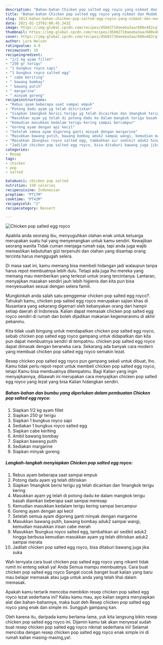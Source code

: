 ```yaml
---
description: "Bahan-bahan Chicken pop salted egg royco yang nikmat dan Mudah Dibuat"
title: "Bahan-bahan Chicken pop salted egg royco yang nikmat dan Mudah Dibuat"
slug: 1013-bahan-bahan-chicken-pop-salted-egg-royco-yang-nikmat-dan-mudah-dibuat
date: 2021-02-13T02:08:45.343Z
image: https://img-global.cpcdn.com/recipes/d5b02710aeeba3aa/680x482cq70/chicken-pop-salted-egg-royco-foto-resep-utama.jpg
thumbnail: https://img-global.cpcdn.com/recipes/d5b02710aeeba3aa/680x482cq70/chicken-pop-salted-egg-royco-foto-resep-utama.jpg
cover: https://img-global.cpcdn.com/recipes/d5b02710aeeba3aa/680x482cq70/chicken-pop-salted-egg-royco-foto-resep-utama.jpg
author: Lora Nelson
ratingvalue: 4.9
reviewcount: 10
recipeingredient:
- "1/2 kg ayam fillet"
- "250 gr terigu"
- "1 bungkus royco sapi"
- "1 bungkus royco salted egg"
- " cabe keriting"
- " bawang bombay"
- " bawang putih"
- " margarine"
- " minyak goreng"
recipeinstructions:
- "Rebus ayam beberapa saat sampai empuk"
- "Potong dadu ayam yg telah ditiriskan"
- "Siapkan 1mangkok berisi terigu yg telah dicairkan dan 1mangkok terigu kering"
- "Masukkan ayam yg telah di potong dadu ke dalam mangkok terigu basah diamkan beberapa saat sampai meresap"
- "Kemudian masukkan kedalam terigu kering sampai bercampur"
- "Goreng ayam dengan api kecil"
- "Setelah semua ayam digoreng ganti minyak dengan margarine"
- "Masukkan bawang putih, bawang bombay aduk2 sampai wangi, kemudian masukkan irisan cabe merah"
- "Masukkan 1bungkus royco salted egg, tambahkan air sedikit aduk2 hingga berbusa kemudian masukkan ayam yg telah ditiriskan aduk2 sampai merata"
- "Jadilah chicken pop salted egg royco, bisa ditaburi bawang juga jika suka"
categories:
- Resep
tags:
- chicken
- pop
- salted

katakunci: chicken pop salted 
nutrition: 150 calories
recipecuisine: Indonesian
preptime: "PT17M"
cooktime: "PT42M"
recipeyield: "2"
recipecategory: Dessert

---
```



![Chicken pop salted egg royco](https://img-global.cpcdn.com/recipes/d5b02710aeeba3aa/680x482cq70/chicken-pop-salted-egg-royco-foto-resep-utama.jpg)

Apabila anda seorang ibu, menyuguhkan olahan enak untuk keluarga merupakan suatu hal yang menyenangkan untuk kamu sendiri. Kewajiban seorang  wanita Tidak cuman menjaga rumah saja, tapi anda juga wajib memastikan kebutuhan gizi terpenuhi dan olahan yang disantap orang tercinta harus menggugah selera.

Di masa  saat ini, kamu memang bisa membeli hidangan jadi walaupun tanpa harus repot membuatnya lebih dulu. Tetapi ada juga lho mereka yang memang mau memberikan yang terlezat untuk orang tercintanya. Lantaran, menyajikan masakan sendiri jauh lebih higienis dan kita pun bisa menyesuaikan sesuai dengan selera famili. 



Mungkinkah anda salah satu penggemar chicken pop salted egg royco?. Tahukah kamu, chicken pop salted egg royco merupakan sajian khas di Nusantara yang sekarang digemari oleh kebanyakan orang dari hampir setiap daerah di Indonesia. Kalian dapat memasak chicken pop salted egg royco sendiri di rumah dan boleh dijadikan makanan kegemaranmu di akhir pekanmu.

Kita tidak usah bingung untuk mendapatkan chicken pop salted egg royco, sebab chicken pop salted egg royco gampang untuk didapatkan dan kita pun dapat membuatnya sendiri di tempatmu. chicken pop salted egg royco dapat dimasak dengan beraneka cara. Sekarang ada banyak cara modern yang membuat chicken pop salted egg royco semakin lezat.

Resep chicken pop salted egg royco pun gampang sekali untuk dibuat, lho. Kamu tidak perlu repot-repot untuk membeli chicken pop salted egg royco, tetapi Kamu bisa membuatnya ditempatmu. Bagi Kalian yang ingin menyajikannya, dibawah ini merupakan cara menyajikan chicken pop salted egg royco yang lezat yang bisa Kalian hidangkan sendiri.

<!--inarticleads1-->

##### Bahan-bahan dan bumbu yang diperlukan dalam pembuatan Chicken pop salted egg royco:

1. Siapkan 1/2 kg ayam fillet
1. Siapkan 250 gr terigu
1. Siapkan 1 bungkus royco sapi
1. Sediakan 1 bungkus royco salted egg
1. Siapkan  cabe keriting
1. Ambil  bawang bombay
1. Siapkan  bawang putih
1. Sediakan  margarine
1. Siapkan  minyak goreng




<!--inarticleads2-->

##### Langkah-langkah menyiapkan Chicken pop salted egg royco:

1. Rebus ayam beberapa saat sampai empuk
1. Potong dadu ayam yg telah ditiriskan
1. Siapkan 1mangkok berisi terigu yg telah dicairkan dan 1mangkok terigu kering
1. Masukkan ayam yg telah di potong dadu ke dalam mangkok terigu basah diamkan beberapa saat sampai meresap
1. Kemudian masukkan kedalam terigu kering sampai bercampur
1. Goreng ayam dengan api kecil
1. Setelah semua ayam digoreng ganti minyak dengan margarine
1. Masukkan bawang putih, bawang bombay aduk2 sampai wangi, kemudian masukkan irisan cabe merah
1. Masukkan 1bungkus royco salted egg, tambahkan air sedikit aduk2 hingga berbusa kemudian masukkan ayam yg telah ditiriskan aduk2 sampai merata
1. Jadilah chicken pop salted egg royco, bisa ditaburi bawang juga jika suka




Wah ternyata cara buat chicken pop salted egg royco yang nikamt tidak rumit ini enteng sekali ya! Anda Semua mampu membuatnya. Cara buat chicken pop salted egg royco Sangat cocok banget buat kalian yang baru mau belajar memasak atau juga untuk anda yang telah lihai dalam memasak.

Apakah kamu tertarik mencoba membikin resep chicken pop salted egg royco lezat sederhana ini? Kalau kamu mau, ayo kalian segera menyiapkan alat dan bahan-bahannya, maka buat deh Resep chicken pop salted egg royco yang enak dan simple ini. Sungguh gampang kan. 

Oleh karena itu, daripada kamu berlama-lama, yuk kita langsung bikin resep chicken pop salted egg royco ini. Dijamin kamu tak akan menyesal sudah buat resep chicken pop salted egg royco nikmat sederhana ini! Selamat mencoba dengan resep chicken pop salted egg royco enak simple ini di rumah kalian masing-masing,ya!.

